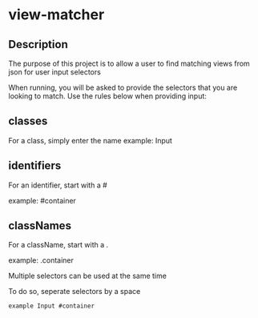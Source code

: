 # view-matcher

## Description
The purpose of this project is to allow a user to find matching views from json for user
input selectors

When running, you will be asked to provide the selectors that you are looking to match.
Use the rules below when providing input:

## classes

For a class, simply enter the name
  example: Input

## identifiers
For an identifier, start with a #

   example: #container

## classNames
For a className, start with a .

  example: .container

Multiple selectors can be used at the same time

To do so, seperate selectors by a space

  `example Input #container`

